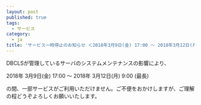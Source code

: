 ```yaml
---
layout: post
published: true
tags:
  - サービス
category:
  - ja
title: 'サービス一時停止のお知らせ ＜2018年3月9日(金) 17:00 〜 2018年3月12日(月) 9:00＞'
---
```

DBCLSが管理しているサーバのシステムメンテナンスの影響により、
 
2018年 3月9日(金) 17:00 ～ 2018年 3月12日(月) 9:00 (最長)
 
の間、一部サービスがご利用いただけません。ご不便をおかけしますが、ご理解の程どうぞよろしくお願いいたします。